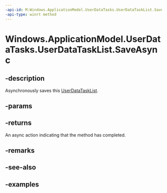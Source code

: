 ```yaml
---
-api-id: M:Windows.ApplicationModel.UserDataTasks.UserDataTaskList.SaveAsync
-api-type: winrt method
---
```


<!-- Method syntax.
public IAsyncAction UserDataTaskList.SaveAsync()
-->

# Windows.ApplicationModel.UserDataTasks.UserDataTaskList.SaveAsync

## -description
Asynchronously saves this [UserDataTaskList](userdatatasklist.md).

## -params

## -returns
An async action indicating that the method has completed.

## -remarks

## -see-also

## -examples
